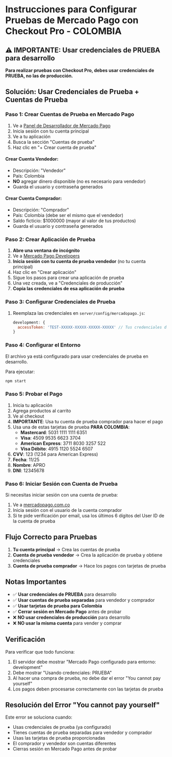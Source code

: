 # Instrucciones para Configurar Pruebas de Mercado Pago con Checkout Pro - COLOMBIA

## ⚠️ IMPORTANTE: Usar credenciales de PRUEBA para desarrollo

**Para realizar pruebas con Checkout Pro, debes usar credenciales de PRUEBA, no las de producción.**

## Solución: Usar Credenciales de Prueba + Cuentas de Prueba

### Paso 1: Crear Cuentas de Prueba en Mercado Pago

1. Ve a [Panel de Desarrollador de Mercado Pago](https://www.mercadopago.com.co/developers/panel)
2. Inicia sesión con tu cuenta principal
3. Ve a tu aplicación
4. Busca la sección "Cuentas de prueba"
5. Haz clic en "+ Crear cuenta de prueba"

#### Crear Cuenta Vendedor:
- Descripción: "Vendedor"
- País: Colombia
- **NO** agregar dinero disponible (no es necesario para vendedor)
- Guarda el usuario y contraseña generados

#### Crear Cuenta Comprador:
- Descripción: "Comprador"
- País: Colombia (debe ser el mismo que el vendedor)
- Saldo ficticio: $1000000 (mayor al valor de tus productos)
- Guarda el usuario y contraseña generados

### Paso 2: Crear Aplicación de Prueba

1. **Abre una ventana de incógnito**
2. Ve a [Mercado Pago Developers](https://www.mercadopago.com.co/developers/panel)
3. **Inicia sesión con tu cuenta de prueba vendedor** (no tu cuenta principal)
4. Haz clic en "Crear aplicación"
5. Sigue los pasos para crear una aplicación de prueba
6. Una vez creada, ve a "Credenciales de producción"
7. **Copia las credenciales de esa aplicación de prueba**

### Paso 3: Configurar Credenciales de Prueba

1. Reemplaza las credenciales en `server/config/mercadopago.js`:
   ```js
   development: {
     accessToken: 'TEST-XXXXX-XXXXX-XXXXX-XXXXX' // Tus credenciales de prueba reales
   }
   ```

### Paso 4: Configurar el Entorno

El archivo ya está configurado para usar credenciales de prueba en desarrollo.

Para ejecutar:
```bash
npm start
```

### Paso 5: Probar el Pago

1. Inicia tu aplicación
2. Agrega productos al carrito
3. Ve al checkout
4. **IMPORTANTE**: Usa tu cuenta de prueba comprador para hacer el pago
5. Usa una de estas tarjetas de prueba **PARA COLOMBIA**:
   - **Mastercard**: 5031 1111 1111 6351
   - **Visa**: 4509 9535 6623 3704
   - **American Express**: 3711 8030 3257 522
   - **Visa Débito**: 4915 1120 5524 6507
6. **CVV**: 123 (1234 para American Express)
7. **Fecha**: 11/25
8. **Nombre**: APRO
9. **DNI**: 12345678

### Paso 6: Iniciar Sesión con Cuenta de Prueba

Si necesitas iniciar sesión con una cuenta de prueba:
1. Ve a [mercadopago.com.co](https://www.mercadopago.com.co)
2. Inicia sesión con el usuario de la cuenta comprador
3. Si te pide verificación por email, usa los últimos 6 dígitos del User ID de la cuenta de prueba

## Flujo Correcto para Pruebas

1. **Tu cuenta principal** → Crea las cuentas de prueba
2. **Cuenta de prueba vendedor** → Crea la aplicación de prueba y obtiene credenciales
3. **Cuenta de prueba comprador** → Hace los pagos con tarjetas de prueba

## Notas Importantes

- ✅ **Usar credenciales de PRUEBA** para desarrollo
- ✅ **Usar cuentas de prueba separadas** para vendedor y comprador
- ✅ **Usar tarjetas de prueba para Colombia**
- ✅ **Cerrar sesión en Mercado Pago** antes de probar
- ❌ **NO usar credenciales de producción** para desarrollo
- ❌ **NO usar la misma cuenta** para vender y comprar

## Verificación

Para verificar que todo funciona:
1. El servidor debe mostrar "Mercado Pago configurado para entorno: development"
2. Debe mostrar "Usando credenciales: PRUEBA"
3. Al hacer una compra de prueba, no debe dar el error "You cannot pay yourself"
4. Los pagos deben procesarse correctamente con las tarjetas de prueba

## Resolución del Error "You cannot pay yourself"

Este error se soluciona cuando:
- Usas credenciales de prueba (ya configurado)
- Tienes cuentas de prueba separadas para vendedor y comprador
- Usas las tarjetas de prueba proporcionadas
- El comprador y vendedor son cuentas diferentes
- Cierras sesión en Mercado Pago antes de probar 